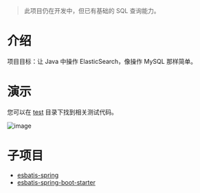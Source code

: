 > 此项目仍在开发中，但已有基础的 SQL 查询能力。

# 介绍

项目目标：让 Java 中操作 ElasticSearch，像操作 MySQL 那样简单。

# 演示

您可以在 [test](https://github.com/CreatorMC/ESbatis/tree/master/src/test) 目录下找到相关测试代码。

![image](https://github.com/CreatorMC/ESbatis/assets/103886337/63227ece-ba86-4552-963a-99da540b6fed)


# 子项目

- [esbatis-spring](https://github.com/CreatorMC/esbatis-spring)
- [esbatis-spring-boot-starter](https://github.com/CreatorMC/esbatis-spring-boot-starter)
